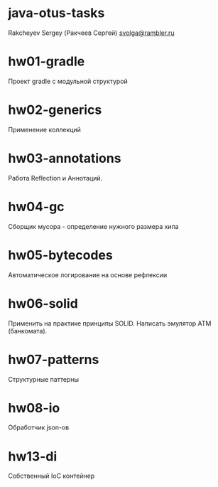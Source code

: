 # java-otus-tasks

Rakcheyev Sergey (Ракчеев Сергей)
svolga@rambler.ru


# hw01-gradle

Проект gradle с модульной структурой

# hw02-generics

Применение коллекций

# hw03-annotations

Работа Reflection и Аннотаций.

# hw04-gc

Сборщик мусора - определение нужного размера хипа

# hw05-bytecodes

Автоматическое логирование на основе рефлексии

# hw06-solid

Применить на практике принципы SOLID. Написать эмулятор АТМ (банкомата).

# hw07-patterns

Структурные паттерны


# hw08-io

Обработчик json-ов


# hw13-di

Собственный IoC контейнер